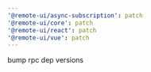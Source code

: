 ```yaml
---
'@remote-ui/async-subscription': patch
'@remote-ui/core': patch
'@remote-ui/react': patch
'@remote-ui/vue': patch
---
```


bump rpc dep versions
